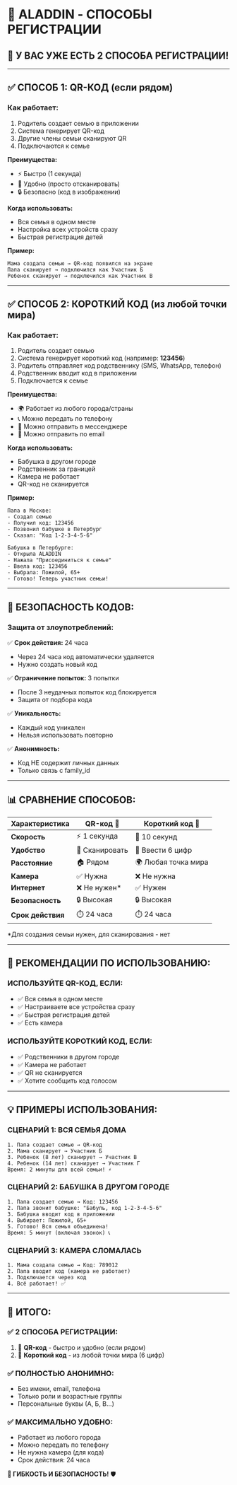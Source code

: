 # 📱 ALADDIN - СПОСОБЫ РЕГИСТРАЦИИ

## 🎯 **У ВАС УЖЕ ЕСТЬ 2 СПОСОБА РЕГИСТРАЦИИ!**

---

## ✅ **СПОСОБ 1: QR-КОД** (если рядом)

### **Как работает:**
1. Родитель создает семью в приложении
2. Система генерирует QR-код
3. Другие члены семьи сканируют QR
4. Подключаются к семье

**Преимущества:**
- ⚡ Быстро (1 секунда)
- 📱 Удобно (просто отсканировать)
- 🔒 Безопасно (код в изображении)

**Когда использовать:**
- Вся семья в одном месте
- Настройка всех устройств сразу
- Быстрая регистрация детей

**Пример:**
```
Мама создала семью → QR-код появился на экране
Папа сканирует → подключился как Участник Б
Ребенок сканирует → подключился как Участник В
```

---

## ✅ **СПОСОБ 2: КОРОТКИЙ КОД** (из любой точки мира)

### **Как работает:**
1. Родитель создает семью
2. Система генерирует короткий код (например: **123456**)
3. Родитель отправляет код родственнику (SMS, WhatsApp, телефон)
4. Родственник вводит код в приложении
5. Подключается к семье

**Преимущества:**
- 🌍 Работает из любого города/страны
- 📞 Можно передать по телефону
- 💬 Можно отправить в мессенджере
- 📧 Можно отправить по email

**Когда использовать:**
- Бабушка в другом городе
- Родственник за границей
- Камера не работает
- QR-код не сканируется

**Пример:**
```
Папа в Москве:
- Создал семью
- Получил код: 123456
- Позвонил бабушке в Петербург
- Сказал: "Код 1-2-3-4-5-6"

Бабушка в Петербурге:
- Открыла ALADDIN
- Нажала "Присоединиться к семье"
- Ввела код: 123456
- Выбрала: Пожилой, 65+
- Готово! Теперь участник семьи!
```

---

## 🔐 **БЕЗОПАСНОСТЬ КОДОВ:**

### **Защита от злоупотреблений:**

✅ **Срок действия:** 24 часа
- Через 24 часа код автоматически удаляется
- Нужно создать новый код

✅ **Ограничение попыток:** 3 попытки
- После 3 неудачных попыток код блокируется
- Защита от подбора кода

✅ **Уникальность:**
- Каждый код уникален
- Нельзя использовать повторно

✅ **Анонимность:**
- Код НЕ содержит личных данных
- Только связь с family_id

---

## 📊 **СРАВНЕНИЕ СПОСОБОВ:**

| Характеристика | QR-код 📱 | Короткий код 🔢 |
|----------------|-----------|----------------|
| **Скорость** | ⚡ 1 секунда | 📝 10 секунд |
| **Удобство** | 📱 Сканировать | 🔢 Ввести 6 цифр |
| **Расстояние** | 🏠 Рядом | 🌍 Любая точка мира |
| **Камера** | ✅ Нужна | ❌ Не нужна |
| **Интернет** | ❌ Не нужен* | ✅ Нужен |
| **Безопасность** | 🔒 Высокая | 🔒 Высокая |
| **Срок действия** | ⏱️ 24 часа | ⏱️ 24 часа |

*Для создания семьи нужен, для сканирования - нет

---

## 🎯 **РЕКОМЕНДАЦИИ ПО ИСПОЛЬЗОВАНИЮ:**

### **ИСПОЛЬЗУЙТЕ QR-КОД, ЕСЛИ:**
- ✅ Вся семья в одном месте
- ✅ Настраиваете все устройства сразу
- ✅ Быстрая регистрация детей
- ✅ Есть камера

### **ИСПОЛЬЗУЙТЕ КОРОТКИЙ КОД, ЕСЛИ:**
- ✅ Родственники в другом городе
- ✅ Камера не работает
- ✅ QR не сканируется
- ✅ Хотите сообщить код голосом

---

## 💡 **ПРИМЕРЫ ИСПОЛЬЗОВАНИЯ:**

### **СЦЕНАРИЙ 1: ВСЯ СЕМЬЯ ДОМА**
```
1. Папа создает семью → QR-код
2. Мама сканирует → Участник Б
3. Ребенок (8 лет) сканирует → Участник В
4. Ребенок (14 лет) сканирует → Участник Г
Время: 2 минуты для всей семьи! ⚡
```

### **СЦЕНАРИЙ 2: БАБУШКА В ДРУГОМ ГОРОДЕ**
```
1. Папа создает семью → Код: 123456
2. Папа звонит бабушке: "Бабуль, код 1-2-3-4-5-6"
3. Бабушка вводит код в приложении
4. Выбирает: Пожилой, 65+
5. Готово! Вся семья объединена!
Время: 5 минут (включая звонок) 📞
```

### **СЦЕНАРИЙ 3: КАМЕРА СЛОМАЛАСЬ**
```
1. Мама создала семью → Код: 789012
2. Папа вводит код (камера не работает)
3. Подключается через код
4. Всё работает! ✅
```

---

## 🎊 **ИТОГО:**

### ✅ **2 СПОСОБА РЕГИСТРАЦИИ:**

1. 📱 **QR-код** - быстро и удобно (если рядом)
2. 🔢 **Короткий код** - из любой точки мира (6 цифр)

### ✅ **ПОЛНОСТЬЮ АНОНИМНО:**
- Без имени, email, телефона
- Только роли и возрастные группы
- Персональные буквы (А, Б, В...)

### ✅ **МАКСИМАЛЬНО УДОБНО:**
- Работает из любого города
- Можно передать по телефону
- Не нужна камера (для кода)
- Срок действия: 24 часа

**🚀 ГИБКОСТЬ И БЕЗОПАСНОСТЬ!** 🛡️


